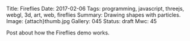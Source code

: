 Title: Fireflies
Date: 2017-02-06
Tags: programming, javascript, threejs, webgl, 3d, art, web, fireflies
Summary: Drawing shapes with particles.
Image: {attach}thumb.jpg
Gallery: 045
Status: draft
Mwc: 45

Post about how the Fireflies demo works.

[project]: /projects/fireflies

